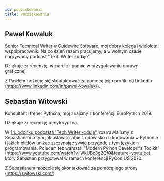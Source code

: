 ```yaml
---
id: podziekowania
title: Podziękowania
---
```


## Paweł Kowaluk

Senior Technical Writer w Guidewire Software, mój dobry kolega i wieloletni
współpracownik. Na co dzień razem pracujemy, a w wolnym czasie nagrywamy podcast
"Tech Writer koduje".

Dziękuję za recenzję, wsparcie i pomoc w przygotowaniu oprawy graficznej.

Z Pawłem możecie się skontaktować za pomocą jego profilu na LinkedIn
(https://www.linkedin.com/in/pawel-kowaluk/).

## Sebastian Witowski

Konsultant i trener Pythona, mój znajomy z konferencji EuroPython 2019.

Dziękuję za recenzję merytoryczną.

W
[14. odcinku podcasta "Tech Writer koduje"](/blog/2020/03/24/tech-writer-zaczyna-kodowac-w-pythonie),
rozmawialiśmy z Sebastianem o tym jak ustawić sobie środowisko do kodowania w
Pythonie i jakich błędów unikać zaczynając swoją przygodę z tym językiem
programowania. Polecam też warsztat "Modern Python Developer's
Toolkit"(https://www.youtube.com/watch?v=WkUBx3g2QfQ&feature=youtu.be), który
Sebastian przygotował w ramach konferencji PyCon US 2020.

Z Sebastianem możecie się skontaktować za pomocą jego strony
(https://switowski.com/).
